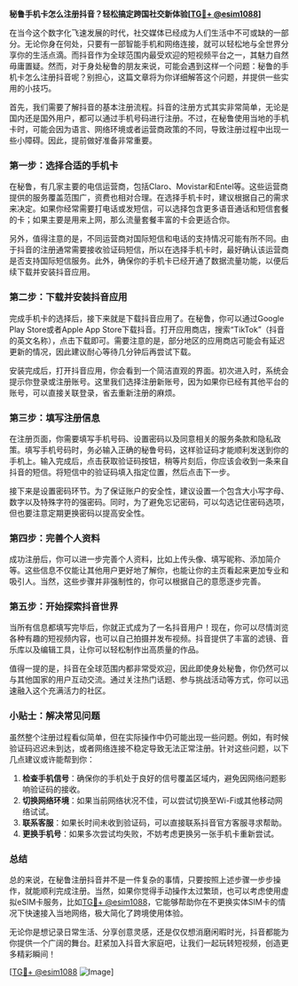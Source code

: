 **秘鲁手机卡怎么注册抖音？轻松搞定跨国社交新体验[[TG💪+ @esim1088](https://t.me/s/esim1088)]**

在当今这个数字化飞速发展的时代，社交媒体已经成为人们生活中不可或缺的一部分。无论你身在何处，只要有一部智能手机和网络连接，就可以轻松地与全世界分享你的生活点滴。而抖音作为全球范围内最受欢迎的短视频平台之一，其魅力自然毋庸置疑。然而，对于身处秘鲁的朋友来说，可能会遇到这样一个问题：秘鲁的手机卡怎么注册抖音呢？别担心，这篇文章将为你详细解答这个问题，并提供一些实用的小技巧。

首先，我们需要了解抖音的基本注册流程。抖音的注册方式其实非常简单，无论是国内还是国外用户，都可以通过手机号码进行注册。不过，在秘鲁使用当地的手机卡时，可能会因为语言、网络环境或者运营商政策的不同，导致注册过程中出现一些小障碍。因此，提前做好准备非常重要。

### 第一步：选择合适的手机卡

在秘鲁，有几家主要的电信运营商，包括Claro、Movistar和Entel等。这些运营商提供的服务覆盖范围广，资费也相对合理。在选择手机卡时，建议根据自己的需求来决定。如果你经常需要打电话或发短信，可以选择包含更多语音通话和短信套餐的卡；如果主要是用来上网，那么流量套餐丰富的卡会更适合你。

另外，值得注意的是，不同运营商对国际短信和电话的支持情况可能有所不同。由于抖音的注册通常需要接收验证码短信，所以在选择手机卡时，最好确认该运营商是否支持国际短信服务。此外，确保你的手机卡已经开通了数据流量功能，以便后续下载并安装抖音应用。

### 第二步：下载并安装抖音应用

完成手机卡的选择后，接下来就是下载抖音应用了。在秘鲁，你可以通过Google Play Store或者Apple App Store下载抖音。打开应用商店，搜索“TikTok”（抖音的英文名称），点击下载即可。需要注意的是，部分地区的应用商店可能会有延迟更新的情况，因此建议耐心等待几分钟后再尝试下载。

安装完成后，打开抖音应用，你会看到一个简洁直观的界面。初次进入时，系统会提示你登录或注册账号。这里我们选择注册新账号，因为如果你已经有其他平台的账号，可以直接关联登录，省去重新注册的麻烦。

### 第三步：填写注册信息

在注册页面，你需要填写手机号码、设置密码以及同意相关的服务条款和隐私政策。填写手机号码时，务必输入正确的秘鲁号码，这样验证码才能顺利发送到你的手机上。输入完成后，点击获取验证码按钮，稍等片刻后，你应该会收到一条来自抖音的短信。将短信中的验证码填入指定位置，然后点击下一步。

接下来是设置密码环节。为了保证账户的安全性，建议设置一个包含大小写字母、数字以及特殊字符的强密码。同时，为了避免忘记密码，可以勾选记住密码选项，但也要注意定期更换密码以提高安全性。

### 第四步：完善个人资料

成功注册后，你可以进一步完善个人资料，比如上传头像、填写昵称、添加简介等。这些信息不仅能让其他用户更好地了解你，也能让你的主页看起来更加专业和吸引人。当然，这些步骤并非强制性的，你可以根据自己的意愿逐步完善。

### 第五步：开始探索抖音世界

当所有信息都填写完毕后，你就正式成为了一名抖音用户！现在，你可以尽情浏览各种有趣的短视频内容，也可以自己拍摄并发布视频。抖音提供了丰富的滤镜、音乐库以及编辑工具，让你可以轻松制作出高质量的作品。

值得一提的是，抖音在全球范围内都非常受欢迎，因此即使身处秘鲁，你仍然可以与其他国家的用户互动交流。通过关注热门话题、参与挑战活动等方式，你可以迅速融入这个充满活力的社区。

### 小贴士：解决常见问题

虽然整个注册过程看似简单，但在实际操作中仍可能出现一些问题。例如，有时候验证码迟迟未到达，或者网络连接不稳定导致无法正常注册。针对这些问题，以下几点建议或许能帮到你：

1. **检查手机信号**：确保你的手机处于良好的信号覆盖区域内，避免因网络问题影响验证码的接收。
2. **切换网络环境**：如果当前网络状况不佳，可以尝试切换至Wi-Fi或其他移动网络试试。
3. **联系客服**：如果长时间未收到验证码，可以直接联系抖音官方客服寻求帮助。
4. **更换手机号**：如果多次尝试均失败，不妨考虑更换另一张手机卡重新尝试。

### 总结

总的来说，在秘鲁注册抖音并不是一件复杂的事情，只要按照上述步骤一步步操作，就能顺利完成注册。当然，如果你觉得手动操作太过繁琐，也可以考虑使用虚拟eSIM卡服务，比如[TG💪+ @esim1088](https://t.me/s/esim1088)，它能够帮助你在不更换实体SIM卡的情况下快速接入当地网络，极大简化了跨境使用体验。

无论你是想记录日常生活、分享创意灵感，还是仅仅想消磨闲暇时光，抖音都能为你提供一个广阔的舞台。赶紧加入抖音大家庭吧，让我们一起玩转短视频，创造更多精彩瞬间！

[[TG💪+ @esim1088](https://t.me/s/esim1088) ![Image](https://i.postimg.cc/4NQfJmqS/Snipaste-2025-05-13-00-14-12.png)]
